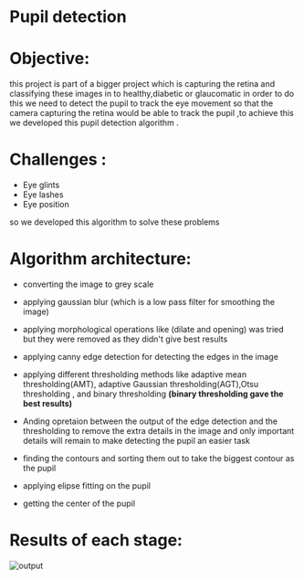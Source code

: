 # Pupil detection

# Objective:
this project is part of a bigger project which is capturing the retina and classifying these images in to healthy,diabetic or glaucomatic in order to do this we need to detect the pupil to track the eye movement so that the camera capturing the retina would be able to track the pupil ,to achieve this we developed this pupil detection algorithm . <br>
 # Challenges  :
 * Eye glints
 * Eye lashes
 * Eye position 
 
 so we developed this algorithm to solve these problems 
 # Algorithm architecture:
 * converting the image to grey scale                 

 * applying gaussian blur (which is a low pass filter for smoothing the image)
 * applying morphological operations like (dilate and opening) was tried but they were removed as they didn't give best results 
 * applying canny edge detection for detecting the edges in the image 
 * applying different thresholding methods like adaptive mean thresholding(AMT), adaptive Gaussian thresholding(AGT),Otsu thresholding , and binary thresholding **(binary thresholding gave the best results)**
 * Anding opretaion between the output of the edge detection and the thresholding to remove the extra details in the image and only important details will remain to make detecting the pupil an easier task
 * finding the contours and sorting them out to take the biggest contour as the pupil
 * applying elipse fitting on the pupil
 * getting the center of the pupil 

 # Results of each stage:
 ![output](https://user-images.githubusercontent.com/103740764/170370921-dfceb19f-95ff-43d1-a324-0bac93a39a26.PNG)
